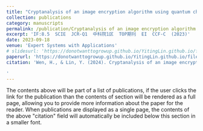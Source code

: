 ```yaml
---
title: "Cryptanalysis of an image encryption algorithm using quantum chaotic map and DNA coding"
collection: publications
category: manuscripts
permalink: /publication/Cryptanalysis of an image encryption algorithm using quantum chaotic map and DNA coding
excerpt: 'IF:8.5  SCIE  JCR-Q1  中科院1区  TOP期刊  EI  CCF-C  (2023)'
date: 2023-09-18
venue: 'Expert Systems with Applications'
# slidesurl: 'https://donotwanttogrowup.github.io/YitingLin.github.io/files/slides1.pdf'
paperurl: 'https://donotwanttogrowup.github.io/YitingLin.github.io/files/Cryptanalysis of an image encryption algorithm using quantum chaotic map and DNA coding.pdf'
citation: 'Wen, H., & Lin, Y. (2024). Cryptanalysis of an image encryption algorithm using quantum chaotic map and DNA coding. In Expert Systems with Applications (Vol. 237, p. 121514). Elsevier BV. https://doi.org/10.1016/j.eswa.2023.121514

'
---
```


The contents above will be part of a list of publications, if the user clicks the link for the publication than the contents of section will be rendered as a full page, allowing you to provide more information about the paper for the reader. When publications are displayed as a single page, the contents of the above "citation" field will automatically be included below this section in a smaller font.